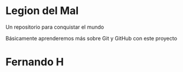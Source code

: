 # Legion del Mal
Un repositorio para conquistar el mundo

Básicamente aprenderemos más sobre Git y GitHub con este proyecto


# Fernando H


